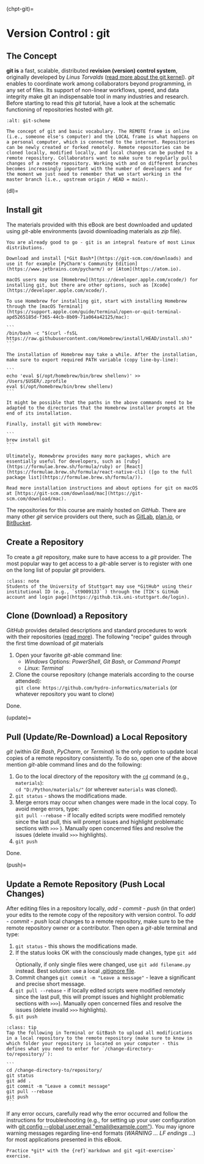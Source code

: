 (chpt-git)=
# Version Control : git

## The Concept

**git is** a fast, scalable, distributed **revision (version) control system**, originally developed by *Linus Torvalds*  ([read more about the git kernel](https://git.kernel.org/)). *git* enables to coordinate work among collaborators beyond programming, in any set of files. Its support of non-linear workflows, speed, and data integrity make git an indispensable tool in many industries and research. Before starting to read this *git* tutorial, have a look at the schematic functioning of repositories hosted with *git*.

```{figure} ../img/git-scheme.png
:alt: git-scheme

The concept of git and basic vocabulary. The REMOTE frame is online (i.e., someone else's computer) and the LOCAL frame is what happens on a personal computer, which is connected to the internet. Repositories can be newly created or forked remotely. Remote repositories can be cloned locally, modified locally, and local changes can be pushed to a remote repository. Collaborators want to make sure to regularly pull changes of a remote repository. Working with and on different branches becomes increasingly important with the number of developers and for the moment we just need to remember that we start working in the master branch (i.e., upstream origin / HEAD = main).
```

(dl)=
## Install git
The materials provided with this eBook are best downloaded and updated using *git*-able environments (avoid downloading materials as *zip* file).

````{tabbed} Linux
You are already good to go - git is an integral feature of most Linux distributions.
````

````{tabbed} Windows
Download and install [*Git Bash*](https://git-scm.com/downloads) and use it for example [PyCharm's Community Edition](https://www.jetbrains.com/pycharm/) or [Atom](https://atom.io).
````

````{tabbed} macOS
macOS users may use [Homebrew](https://developer.apple.com/xcode/) for installing git, but there are other options, such as [Xcode](https://developer.apple.com/xcode/).

To use Homebrew for installing git, start with installing Homebrew through the [macOS Terminal](https://support.apple.com/guide/terminal/open-or-quit-terminal-apd5265185d-f365-44cb-8b09-71a064a42125/mac):

```
/bin/bash -c "$(curl -fsSL https://raw.githubusercontent.com/Homebrew/install/HEAD/install.sh)"
```

The installation of Homebrew may take a while. After the installation, make sure to export required PATH variable (copy line-by-line):

```
echo 'eval $(/opt/homebrew/bin/brew shellenv)' >> /Users/$USER/.zprofile
eval $(/opt/homebrew/bin/brew shellenv)
```

It might be possible that the paths in the above commands need to be adapted to the directories that the Homebrew installer prompts at the end of its installation.

Finally, install git with Homebrew:

```
brew install git
```

Ultimately, Homewbrew provides many more packages, which are essentially useful for developers, such as [ruby](https://formulae.brew.sh/formula/ruby) or [React](https://formulae.brew.sh/formula/react-native-cli) ([go to the full package list](https://formulae.brew.sh/formula/)).

Read more installation instructions and about options for git on macOS at [https://git-scm.com/download/mac](https://git-scm.com/download/mac).

````

The repositories for this course are mainly hosted on *GitHub*. There are many other *git* service providers out there, such as [GitLab](https://gitlab.com/pages), [plan.io](https://plan.io/knowledge-management/), or [BitBucket](https://bitbucket.org/).


## Create a Repository

To create a *git* repository, make sure to have access to a *git* provider. The most popular way to get access to a *git*-able server is to register with one on the long list of popular *git* providers.

```{admonition} Students of the University of Stuttgart
:class: note
Students of the University of Stuttgart may use *GitHub* using their institutional ID (e.g., `st9009133` ) through the [TIK's GitHub account and login page](https://github.tik.uni-stuttgart.de/login).
```

## Clone (Download) a Repository

*GitHub* provides detailed descriptions and standard procedures to work with their repositories ([read more](https://help.github.com/en/articles/cloning-a-repository)). The following "recipe" guides through the first time download of *git* materials

1. Open your favorite *git*-able command line:
    * *Windows* Options: *PowerShell*, *Git Bash*, or *Command Prompt*
    * *Linux*: *Terminal*
1. Clone the course repository (change materials according to the course attended):<br> `git clone https://github.com/hydro-informatics/materials`  (or whatever repository you want to clone)

Done.

(update)=
## Pull (Update/Re-Download) a Local Repository

*git* (within *Git Bash*, *PyCharm*, or *Terminal*) is the only option to update local copies of a remote repository consistently. To do so, open one of the above mention *git*-able command lines and do the following:

1. Go to the local directory of the repository with the [`cd`](https://en.wikipedia.org/wiki/Cd_(command)) command (e.g., `materials`):<br> `cd "D:/Python/materials/"` (or wherever `materials` was cloned).
1. `git status` - shows the modifications made.
1.  Merge errors may occur when changes were made in the local copy. To avoid merge errors, type: <br> `git pull --rebase` - if locally edited scripts were modified remotely since the last pull, this will prompt issues and highlight problematic sections with `>>>` ). Manually open concerned files and resolve the issues (delete invalid `>>>` highlights).
1. `git push`

Done.


(push)=
## Update a Remote Repository (Push Local Changes)

After editing files in a repository locally, *add* - *commit* - *push* (in that order) your edits to the remote copy of the repository with version control. To *add* - *commit* - *push* local changes to a remote repository, make sure to be the remote repository owner or a contributor. Then open a *git*-able terminal and type:
1. `git status` - this shows the modifications made.
1. If the status looks OK with the consciously made changes, type `git add .` <br>Optionally, if only single files were changed, use `git add filename.py` instead. Best solution: use a local [.gitignore file](https://help.github.com/en/github/using-git/ignoring-files).
1. Commit changes `git commit -m "Leave a message"` - leave a significant and precise short message.
1. `git pull --rebase` - if locally edited scripts were modified remotely since the last pull, this will prompt issues and highlight problematic sections with `>>>`). Manually open concerned files and resolve the issues (delete invalid `>>>` highlights).
1. `git push`

````{admonition} Summary for updating a repository
:class: tip
Tap the following in Terminal or GitBash to upload all modifications in a local repository to the remote repository (make sure to know in which folder your repository is located on your computer - this defines what you need to enter for `/change-directory-to/repository/`):

```
cd /change-directory-to/repository/
git status
git add .
git commit -m "Leave a commit message"
git pull --rebase
git push
```
````

If any error occurs, carefully read why the error occurred and follow the instructions for troubleshooting (e.g., for setting up your user configuration with [git config --global user.email "email@example.com"](https://docs.github.com/en/github/setting-up-and-managing-your-github-user-account/managing-email-preferences/setting-your-commit-email-address#setting-your-commit-email-address-in-git)). You may ignore warning messages regarding line-end formats (*WARNING ... LF endings ...*) for most applications presented in this eBook.

```{admonition} Exercise
Practice *git* with the {ref}`markdown and git <git-exercise>` exercise.
```
